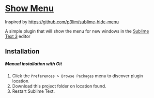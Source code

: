 # [Show Menu](//packagecontrol.io/packages/Hide%20Menu)

Inspired by https://github.com/p3lim/sublime-hide-menu

A simple plugin that will show the menu for new windows in the [Sublime Text 3](//sublimetext.com/) editor

## Installation

##### Manual installation with Git

1. Click the `Preferences > Browse Packages` menu to discover plugin location.
2. Download this project folder on location found.
3. Restart Sublime Text.
